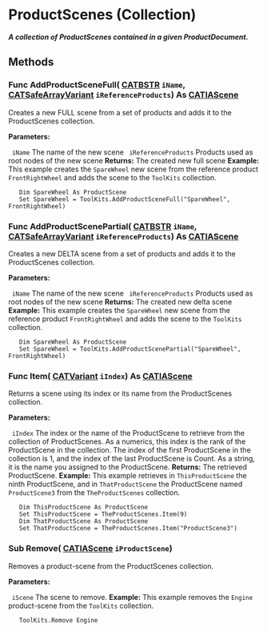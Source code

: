 # ProductScenes (Collection)

**_A collection of ProductScenes contained in a given ProductDocument._**

## Methods

### Func **AddProductSceneFull**( [CATBSTR](../System/typedef_CATBSTR_8129.md)  `iName`,  [CATSafeArrayVariant](../System/typedef_CATSafeArrayVariant_73843.md)  `iReferenceProducts`) As [CATIAScene](../OSMInterfaces/interface_ProductScene_30810.md)

Creates a new FULL scene from a set of products and adds it to the ProductScenes collection.

**Parameters:**

` iName`      The name of the new scene
` iReferenceProducts`      Products used as root nodes of the new scene
**Returns:**      The created new full scene  **Example:**      This example creates the `SpareWheel` new scene from the reference product `FrontRightWheel` and adds the scene to the `ToolKits` collection.

```VBScript
   Dim SpareWheel As ProductScene
   Set SpareWheel = ToolKits.AddProductSceneFull("SpareWheel", FrontRightWheel)

```

### Func **AddProductScenePartial**( [CATBSTR](../System/typedef_CATBSTR_8129.md)  `iName`,  [CATSafeArrayVariant](../System/typedef_CATSafeArrayVariant_73843.md)  `iReferenceProducts`) As [CATIAScene](../OSMInterfaces/interface_ProductScene_30810.md)

Creates a new DELTA scene from a set of products and adds it to the ProductScenes collection.

**Parameters:**

` iName`      The name of the new scene
` iReferenceProducts`      Products used as root nodes of the new scene
**Returns:**      The created new delta scene  **Example:**      This example creates the `SpareWheel` new scene from the reference product `FrontRightWheel` and adds the scene to the `ToolKits` collection.

```VBScript
   Dim SpareWheel As ProductScene
   Set SpareWheel = ToolKits.AddProductScenePartial("SpareWheel", FrontRightWheel)

```

### Func **Item**( [CATVariant](../System/typedef_CATVariant_20656.md)  `iIndex`) As [CATIAScene](../OSMInterfaces/interface_ProductScene_30810.md)

Returns a scene using its index or its name from the ProductScenes collection.

**Parameters:**

` iIndex`      The index or the name of the ProductScene to retrieve from the collection of ProductScenes. As a numerics, this index is the rank of the ProductScene in the collection. The index of the first ProductScene in the collection is 1, and the index of the last ProductScene is Count. As a string, it is the name you assigned to the ProductScene.
**Returns:**      The retrieved ProductScene.  **Example:**      This example retrieves in `ThisProductScene` the ninth ProductScene, and in `ThatProductScene` the ProductScene named `ProductScene3` from the `TheProductScenes` collection.

```VBScript
   Dim ThisProductScene As ProductScene
   Set ThisProductScene = TheProductScenes.Item(9)
   Dim ThatProductScene As ProductScene
   Set ThatProductScene = TheProductScenes.Item("ProductScene3")

```

### Sub **Remove**( [CATIAScene](../OSMInterfaces/interface_ProductScene_30810.md)  `iProductScene`)

Removes a product-scene from the ProductScenes collection.

**Parameters:**

` iScene`      The scene to remove.
**Example:**      This example removes the `Engine` product-scene from the `ToolKits` collection.

```VBScript
   ToolKits.Remove Engine

```